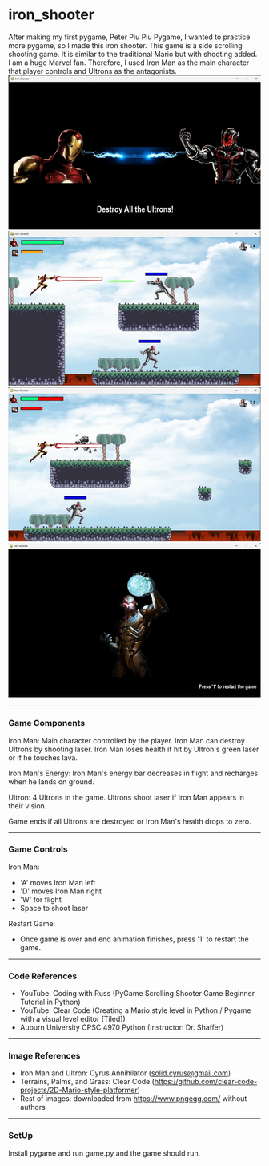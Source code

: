 # iron_shooter
After making my first pygame, Peter Piu Piu Pygame, I wanted to practice more pygame, so I made this iron shooter. 
This game is a side scrolling shooting game. It is similar to the traditional Mario but with shooting added. 
I am a huge Marvel fan. Therefore, I used Iron Man as the main character that player controls and Ultrons as the antagonists. 
![demo1](iron_demo_images/demo1.png)
![demo3](iron_demo_images/demo3.png)
![demo4](iron_demo_images/demo4.png)
![demo6](iron_demo_images/demo6.png)

----------------------------------------------
### Game Components
Iron Man: Main character controlled by the player. Iron Man can destroy Ultrons by shooting laser. 
Iron Man loses health if hit by Ultron's green laser or if he touches lava. 

Iron Man's Energy: Iron Man's energy bar decreases in flight and recharges when he lands on ground.

Ultron: 4 Ultrons in the game. Ultrons shoot laser if Iron Man appears in their vision.

Game ends if all Ultrons are destroyed or Iron Man's health drops to zero.

-----------------------------------------------
### Game Controls
Iron Man:
- 'A' moves Iron Man left
- 'D' moves Iron Man right
- 'W' for flight
- Space to shoot laser 

Restart Game:
- Once game is over and end animation finishes, press '1' to restart the game.

----------------------------------------------
### Code References
- YouTube: Coding with Russ (PyGame Scrolling Shooter Game Beginner Tutorial in Python)
- YouTube: Clear Code (Creating a Mario style level in Python / Pygame with a visual level editor [Tiled])
- Auburn University CPSC 4970 Python (Instructor: Dr. Shaffer)

----------------------------------------------
### Image References
- Iron Man and Ultron: Cyrus Annihilator (solid.cyrus@gmail.com)
- Terrains, Palms, and Grass: Clear Code (https://github.com/clear-code-projects/2D-Mario-style-platformer)
- Rest of images: downloaded from https://www.pngegg.com/ without authors

---------------------------------------------
### SetUp
Install pygame and run game.py and the game should run.


